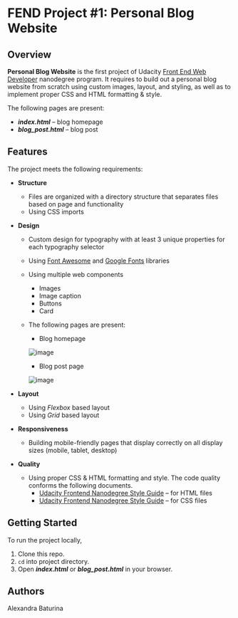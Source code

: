 # FEND Project #1: Personal Blog Website
## Overview
**Personal Blog Website** is the first project of Udacity [Front End Web Developer](https://www.udacity.com/course/front-end-web-developer-nanodegree--nd0011) nanodegree program. It requires to build out a personal blog website from scratch using custom images, layout, and styling, as well as to implement proper CSS and HTML formatting & style.
  
The following pages are present:
* ***index.html*** – blog homepage
* ***blog_post.html*** – blog post
## Features
The project meets the following requirements:
* **Structure**
  * Files are organized with a directory structure that separates files based on page and functionality
  * Using CSS imports
* **Design**
  * Custom design for typography with at least 3 unique properties for each typography selector
  * Using [Font Awesome](https://www.w3schools.com/icons/fontawesome_icons_intro.asp) and [Google Fonts](https://fonts.google.com/) libraries
  * Using multiple web components
    * Images
    * Image caption
    * Buttons
    * Card
  * The following pages are present:
  
    * Blog homepage
    
    ![image](https://user-images.githubusercontent.com/53233637/95266085-5633b080-07e7-11eb-9314-0a78d9e9e779.png)
    
    * Blog post page
    
    ![image](https://user-images.githubusercontent.com/53233637/95266312-c6dacd00-07e7-11eb-8c4e-353d53a659ea.png)
    
* **Layout**
  * Using *Flexbox* based layout
  * Using *Grid* based layout
* **Responsiveness** 
  * Building mobile-friendly pages that display correctly on all display sizes (mobile, tablet, desktop)
* **Quality**
  * Using proper CSS & HTML formatting and style. The code quality conforms the following documents.
    * [Udacity Frontend Nanodegree Style Guide](http://udacity.github.io/frontend-nanodegree-styleguide/index.html) – for HTML files
    * [Udacity Frontend Nanodegree Style Guide](http://udacity.github.io/frontend-nanodegree-styleguide/css.html) – for CSS files
## Getting Started
To run the project locally,
1. Clone this repo.
2. ```cd``` into project directory.
3. Open ***index.html*** or ***blog_post.html*** in your browser.
## Authors
Alexandra Baturina
